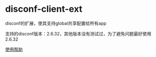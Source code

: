 # disconf-client-ext
disconf的扩展，使其支持global共享配置给所有app

支持的disconf版本：2.6.32，其他版本没有测试过，为了避免问题最好使用2.6.32

[使用帮助](https://github.com/ningyu1/disconf-client-ext/wiki)

